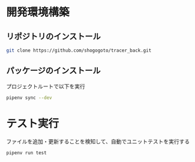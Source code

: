 # 開発環境構築
## リポジトリのインストール
```bash
git clone https://github.com/shogogoto/tracer_back.git
```
## パッケージのインストール
プロジェクトルートで以下を実行
```bash
pipenv sync --dev
```


# テスト実行
ファイルを追加・更新することを検知して、自動でユニットテストを実行する
```bash
pipenv run test
```
